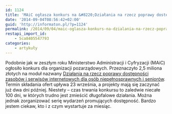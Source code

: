 ```yaml
---
id: 1124
title: 'MAiC ogłasza konkurs na &#8220;Działania na rzecz poprawy dostępności zasobów i serwisów internetowych dla osób niepełnosprawnych i seniorów&#8221;'
date: '2014-09-04T08:56:42+02:00'
guid: 'http://informaton.pl/?p=1124'
permalink: /2014/09/04/maic-oglasza-konkurs-na-dzialania-na-rzecz-poprawy-dostepnosci-zasobw-i-serwisw-internetowych-dla-osb-niepelnosprawnych-i-seniorw/
restapi_import_id:
    - 5ca8405547793
categories:
    - artykuły
---
```


Podobnie jak w zeszłym roku Ministerstwo Administracji i Cyfryzacji (MAiC) ogłosiło konkurs dla organizacji pozarządowych. Przeznaczyło 2,5 miliona złotych na moduł nazwany [Działania na rzecz poprawy dostępności zasobów i serwisów internetowych dla osób niepełnosprawnych i seniorów](http://mac.bip.gov.pl/otwarte-konkursy-ofert/dzialania-na-rzecz-poprawy-dostepnosci-zasobow-i-serwisow-internetowych-dla-osob-niepelnosprawnych-i-seniorow.html). Termin składania ofert upływa 23 września, a projekty mają się zaczynać już dwa dni później. Niestety – czas trwania konkursu to zaledwie niecałe 100 dni, w których trudno jest zmieścić długofalowe działania. Można jednak zorganizować serię wydarzeń promujących dostępność. Bardzo jestem ciekaw, kto i z czym wystartuje za miesiąc.
